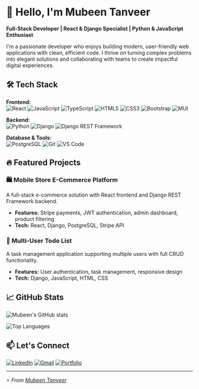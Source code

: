# 👋 Hello, I'm Mubeen Tanveer

**Full-Stack Developer | React & Django Specialist | Python & JavaScript Enthusiast**

I'm a passionate developer who enjoys building modern, user-friendly web applications with clean, efficient code. I thrive on turning complex problems into elegant solutions and collaborating with teams to create impactful digital experiences.

## 🛠️ Tech Stack

**Frontend:**  
![React](https://img.shields.io/badge/React-20232A?style=for-the-badge&logo=react&logoColor=61DAFB)
![JavaScript](https://img.shields.io/badge/JavaScript-F7DF1E?style=for-the-badge&logo=javascript&logoColor=black)
![TypeScript](https://img.shields.io/badge/TypeScript-007ACC?style=for-the-badge&logo=typescript&logoColor=white)
![HTML5](https://img.shields.io/badge/HTML5-E34F26?style=for-the-badge&logo=html5&logoColor=white)
![CSS3](https://img.shields.io/badge/CSS3-1572B6?style=for-the-badge&logo=css3&logoColor=white)
![Bootstrap](https://img.shields.io/badge/Bootstrap-563D7C?style=for-the-badge&logo=bootstrap&logoColor=white)
![MUI](https://img.shields.io/badge/MUI-007FFF?style=for-the-badge&logo=mui&logoColor=white)

**Backend:**  
![Python](https://img.shields.io/badge/Python-3776AB?style=for-the-badge&logo=python&logoColor=white)
![Django](https://img.shields.io/badge/Django-092E20?style=for-the-badge&logo=django&logoColor=white)
![Django REST Framework](https://img.shields.io/badge/DRF-ff1709?style=for-the-badge&logo=django&logoColor=white)

**Database & Tools:**  
![PostgreSQL](https://img.shields.io/badge/PostgreSQL-316192?style=for-the-badge&logo=postgresql&logoColor=white)
![Git](https://img.shields.io/badge/Git-F05032?style=for-the-badge&logo=git&logoColor=white)
![VS Code](https://img.shields.io/badge/VS_Code-007ACC?style=for-the-badge&logo=visual-studio-code&logoColor=white)

## 🔥 Featured Projects

### 🛍️ Mobile Store E-Commerce Platform
A full-stack e-commerce solution with React frontend and Django REST Framework backend.
- **Features:** Stripe payments, JWT authentication, admin dashboard, product filtering
- **Tech:** React, Django, PostgreSQL, Stripe API

### 📝 Multi-User Todo List
A task management application supporting multiple users with full CRUD functionality.
- **Features:** User authentication, task management, responsive design
- **Tech:** Django, JavaScript, HTML, CSS

## 📈 GitHub Stats

![Mubeen's GitHub stats](https://github-readme-stats.vercel.app/api?username=mian-mubeen&show_icons=true&theme=radical)

![Top Languages](https://github-readme-stats.vercel.app/api/top-langs/?username=mian-mubeen&layout=compact&theme=radical)

## 📫 Let's Connect

[![LinkedIn](https://img.shields.io/badge/LinkedIn-0A66C2?style=for-the-badge&logo=linkedin&logoColor=white)](https://www.linkedin.com/in/mian-mubeen/)
[![Gmail](https://img.shields.io/badge/Gmail-EA4335?style=for-the-badge&logo=gmail&logoColor=white)](mailto:mianmubeentanveer12@gmail.com)
[![Portfolio](https://img.shields.io/badge/Portfolio-4285F4?style=for-the-badge&logo=google-chrome&logoColor=white)](https://your-portfolio-link.com)

---

⭐️ *From [Mubeen Tanveer](https://github.com/mian-mubeen)*
